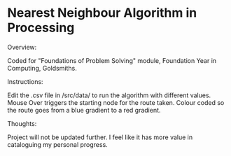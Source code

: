 # Nearest Neighbour Algorithm in Processing
Overview:

Coded for "Foundations of Problem Solving" module, Foundation Year in Computing, Goldsmiths.

Instructions:

Edit the .csv file in /src/data/ to run the algorithm with different values.
Mouse Over triggers the starting node for the route taken.
Colour coded so the route goes from a blue gradient to a red gradient.

Thoughts:

Project will not be updated further. I feel like it has more value in cataloguing my personal progress.
